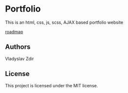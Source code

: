 # Portfolio

This is an html, css, js, scss, AJAX based portfolio website


[roadmap](https://docs.google.com/document/d/1RC5MUrJgyseHKvokw4vuZNHCK3RRgSzBUehWH2QyzOM/edit)
## Authors

Vladyslav Zdir

## License

This project is licensed under the MIT license.
